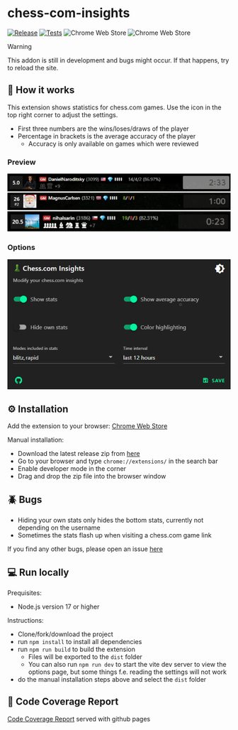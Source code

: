 # chess-com-insights
[![Release](https://github.com/thieleju/chess-com-insights/actions/workflows/release.yml/badge.svg)](https://github.com/thieleju/chess-com-insights/actions/workflows/release.yml)
[![Tests](https://github.com/thieleju/chess-com-insights/actions/workflows/mocha.yml/badge.svg)](https://github.com/thieleju/chess-com-insights/actions/workflows/mocha.yml)
![Chrome Web Store](https://img.shields.io/chrome-web-store/users/mobpnhbkmljienoleojnhbfhkhodpffe?label=Active%20Users)
![Chrome Web Store](https://img.shields.io/chrome-web-store/stars/mobpnhbkmljienoleojnhbfhkhodpffe?label=Rating)

> [!WARNING]  
> This addon is still in development and bugs might occur. If that happens, try to reload the site. <br>

## 🚀 How it works

This extension shows statistics for chess.com games. 
Use the icon in the top right corner to adjust the settings.

- First three numbers are the wins/loses/draws of the player
- Percentage in brackets is the average accuracy of the player
    - Accuracy is only available on games which were reviewed

### Preview
![preview](images/preview.png)
![preview](images/preview2.png)
![preview](images/preview3.png)

### Options

![options](images/options-small2.png)

## ⚙️ Installation

Add the extension to your browser:
[Chrome Web Store](https://chrome.google.com/webstore/detail/chesscom-insights/mobpnhbkmljienoleojnhbfhkhodpffe)

Manual installation:
- Download the latest release zip from [here](https://github.com/thieleju/chess-com-insights/releases)
- Go to your browser and type `chrome://extensions/` in the search bar
- Enable developer mode in the corner
- Drag and drop the zip file into the browser window

## 🪲 Bugs

- Hiding your own stats only hides the bottom stats, currently not depending on the username
- Sometimes the stats flash up when visiting a chess.com game link

If you find any other bugs, please open an issue [here](https://github.com/thieleju/chess-com-insights/issues)

## 💻 Run locally

Prequisites:

- Node.js version 17 or higher 

Instructions:

- Clone/fork/download the project
- run `npm install` to install all dependencies
- run `npm run build` to build the extension
  - Files will be exported to the `dist` folder
  - You can also run `npm run dev` to start the vite dev server to view the options page, but some things f.e. reading the settings will not work
- do the manual installation steps above and select the `dist` folder


## 💯 Code Coverage Report

[Code Coverage Report](https://thieleju.github.io/chess-com-insights/) served with github pages